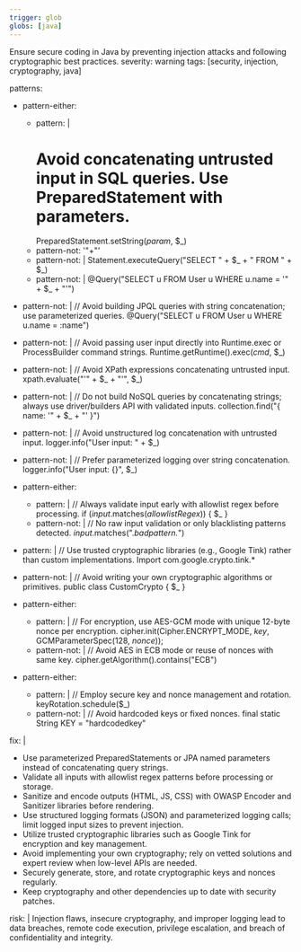 ```yaml
---
trigger: glob
globs: [java]
---
```


Ensure secure coding in Java by preventing injection attacks and following cryptographic best practices.
severity: warning
tags: [security, injection, cryptography, java]

patterns:
  - pattern-either:
      - pattern: |
          # Avoid concatenating untrusted input in SQL queries. Use PreparedStatement with parameters.
          PreparedStatement.setString($param$, $_)
      - pattern-not: '"+"'
      - pattern-not: |
          Statement.executeQuery("SELECT " + $_ + " FROM " + $_)
      - pattern-not: |
          @Query("SELECT u FROM User u WHERE u.name = '" + $_ + "'")
  - pattern-not: |
      // Avoid building JPQL queries with string concatenation; use parameterized queries.
      @Query("SELECT u FROM User u WHERE u.name = :name")
  - pattern-not: |
      // Avoid passing user input directly into Runtime.exec or ProcessBuilder command strings.
      Runtime.getRuntime().exec($cmd$, $_)
  - pattern-not: |
      // Avoid XPath expressions concatenating untrusted input.
      xpath.evaluate("'" + $_ + "'", $_)
  - pattern-not: |
      // Do not build NoSQL queries by concatenating strings; always use driver/builders API with validated inputs.
      collection.find("{ name: '" + $_ + "' }")
  - pattern-not: |
      // Avoid unstructured log concatenation with untrusted input.
      logger.info("User input: " + $_)
  - pattern-not: |
      // Prefer parameterized logging over string concatenation.
      logger.info("User input: {}", $_)

  - pattern-either:
      - pattern: |
          // Always validate input early with allowlist regex before processing.
          if ($input$.matches($allowlistRegex$)) { $_ }
      - pattern-not: |
          // No raw input validation or only blacklisting patterns detected.
          $input$.matches(".*badpattern.*")
  - pattern: |
      // Use trusted cryptographic libraries (e.g., Google Tink) rather than custom implementations.
      Import com.google.crypto.tink.*

  - pattern-not: |
      // Avoid writing your own cryptographic algorithms or primitives.
      public class CustomCrypto { $_ }
  - pattern-either:
      - pattern: | 
          // For encryption, use AES-GCM mode with unique 12-byte nonce per encryption.
          cipher.init(Cipher.ENCRYPT_MODE, $key$, GCMParameterSpec(128, $nonce$));
      - pattern-not: |
          // Avoid AES in ECB mode or reuse of nonces with same key.
          cipher.getAlgorithm().contains("ECB")
  - pattern-either:
      - pattern: |
          // Employ secure key and nonce management and rotation.
          keyRotation.schedule($_)
      - pattern-not: |
          // Avoid hardcoded keys or fixed nonces.
          final static String KEY = "hardcodedkey"

fix: |
  - Use parameterized PreparedStatements or JPA named parameters instead of concatenating query strings.
  - Validate all inputs with allowlist regex patterns before processing or storage.
  - Sanitize and encode outputs (HTML, JS, CSS) with OWASP Encoder and Sanitizer libraries before rendering.
  - Use structured logging formats (JSON) and parameterized logging calls; limit logged input sizes to prevent injection.
  - Utilize trusted cryptographic libraries such as Google Tink for encryption and key management.
  - Avoid implementing your own cryptography; rely on vetted solutions and expert review when low-level APIs are needed.
  - Securely generate, store, and rotate cryptographic keys and nonces regularly.
  - Keep cryptography and other dependencies up to date with security patches.

risk: |
  Injection flaws, insecure cryptography, and improper logging lead to data breaches, remote code execution,
  privilege escalation, and breach of confidentiality and integrity.

